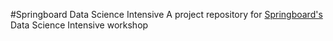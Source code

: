 #Springboard Data Science Intensive
A project repository for [Springboard's](https://www.springboard.com) Data Science Intensive workshop
